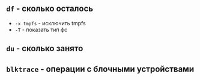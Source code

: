 ## ```df``` - сколько осталось
  - ```-x tmpfs``` - исключить tmpfs
  - ```-T``` - показать тип фс

## ```du``` -  сколько занято

## ```blktrace``` - операции с блочными устройствами
